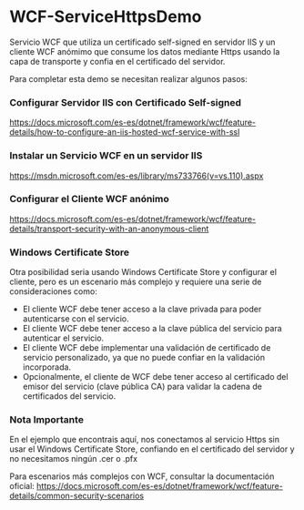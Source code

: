 # WCF-ServiceHttpsDemo

Servicio WCF que utiliza un certificado self-signed en servidor IIS y un cliente WCF anómimo que consume los datos mediante Https usando la capa de transporte y confia en el certificado del servidor.

Para completar esta demo se necesitan realizar algunos pasos:

### Configurar Servidor IIS con Certificado Self-signed
https://docs.microsoft.com/es-es/dotnet/framework/wcf/feature-details/how-to-configure-an-iis-hosted-wcf-service-with-ssl

### Instalar un Servicio WCF en un servidor IIS
https://msdn.microsoft.com/es-es/library/ms733766(v=vs.110).aspx

### Configurar el Cliente WCF anónimo
https://docs.microsoft.com/es-es/dotnet/framework/wcf/feature-details/transport-security-with-an-anonymous-client

### Windows Certificate Store
 
Otra posibilidad seria usando Windows Certificate Store y configurar el cliente, pero es un escenario más complejo y requiere una serie de consideraciones como:

- El cliente WCF debe tener acceso a la clave privada para poder autenticarse con el servicio.
- El cliente WCF debe tener acceso a la clave pública del servicio para autenticar el servicio.
- El cliente  WCF debe implementar una validación de certificado de servicio personalizado, ya que no puede confiar en la validación incorporada.
- Opcionalmente, el cliente de WCF debe tener acceso al certificado del emisor del servicio (clave pública CA) para validar la cadena de certificados del servicio.

### Nota Importante

En el ejemplo que encontrais aquí, nos conectamos al servicio Https sin usar el Windows Certificate Store, confiando en el certificado del servidor y no necesitamos ningún .cer o .pfx

Para escenarios más complejos con WCF, consultar la documentación oficial: 
https://docs.microsoft.com/es-es/dotnet/framework/wcf/feature-details/common-security-scenarios
